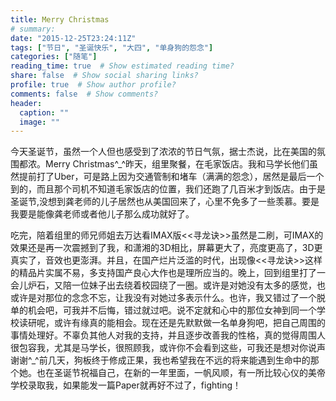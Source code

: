 ```yaml
---
title: Merry Christmas
# summary: 
date: "2015-12-25T23:24:11Z"
tags: ["节日", "圣诞快乐", "大四", "单身狗的怨念"]
categories: ["随笔"]
reading_time: true  # Show estimated reading time?
share: false  # Show social sharing links?
profile: true  # Show author profile?
comments: false  # Show comments?
header:
  caption: ""
  image: ""
---
```

今天圣诞节，虽然一个人但也感受到了浓浓的节日气氛，据士杰说，比在美国的氛围都浓。Merry Christmas^\_^昨天，组里聚餐，在毛家饭店。我和马学长他们虽然提前打了Uber，可是路上因为交通管制和堵车（满满的怨念），居然是最后一个到的，而且那个司机不知道毛家饭店的位置，我们还跑了几百米才到饭店。由于是圣诞节,没想到龚老师的儿子居然也从美国回来了，心里不免多了一些羡慕。要是我要是能像龚老师或者他儿子那么成功就好了。<!-- more -->

吃完，陪着组里的师兄师姐去万达看IMAX版<<寻龙诀>>虽然是二刷，可IMAX的效果还是再一次震撼到了我，和潇湘的3D相比，屏幕更大了，亮度更高了，3D更真实了，音效也更澎湃。并且，在国产烂片泛滥的时代，出现像<<寻龙诀>>这样的精品片实属不易，多支持国产良心大作也是理所应当的。晚上，回到组里打了一会儿炉石，又陪一位妹子出去绕着校园绕了一圈。或许是对她没有太多的感觉，也或许是对那位的念念不忘，让我没有对她过多表示什么。也许，我又错过了一个脱单的机会吧，可我并不后悔，错过就过吧。说不定就和心中的那位女神到同一个学校读研呢，或许有缘真的能相会。现在还是先默默做一名单身狗吧，把自己周围的事情处理好。不辜负其他人对我的支持，并且逐步改善我的性格，真的觉得周围人很包容我，尤其是马学长，很照顾我，或许你不会看到这些，可我还是想对你说声谢谢^\_^前几天，狗板终于修成正果，我也希望我在不远的将来能遇到生命中的那个她。也在圣诞节祝福自己，在新的一年里面，一帆风顺，有一所比较心仪的美帝学校录取我，如果能发一篇Paper就再好不过了，fighting！
